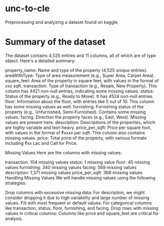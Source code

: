 # unc-to-cle
Preprocessing and analyzing a dataset found on kaggle.
# Summary of the dataset
The dataset contains 4,525 entries and 11 columns, all of which are of type object. Here's a detailed summary:

property_name: Name and type of the property (4,525 unique entries).
areaWithType: Type of area measurement (e.g., Super Area, Carpet Area).
square_feet: Area of the property in square feet, with values in the format of xxx sqft.
transaction: Type of transaction (e.g., Resale, New Property). This column has 4421 non-null entries, indicating some missing values.
status: Status of the property (e.g., Ready to Move). It has 4524 non-null entries.
floor: Information about the floor, with entries like 5 out of 10. This column has some missing values as well.
furnishing: Furnishing status of the property (e.g., Unfurnished, Semi-Furnished). Contains some missing values.
facing: Direction the property faces (e.g., East, West). Missing values are present here.
description: Descriptions of the properties, which are highly variable and text-heavy.
price_per_sqft: Price per square foot, with values in the format of ₹xxxx per sqft. This column also contains missing values.
price: Total price of the property, with various formats including ₹xx Lac and Call for Price.

Missing Values
Here are the columns with missing values:

transaction: 104 missing values
status: 1 missing value
floor: 45 missing values
furnishing: 340 missing values
facing: 589 missing values
description: 1,371 missing values
price_per_sqft: 368 missing values
Handling Missing Values
We will handle missing values using the following strategies:

Drop columns with excessive missing data: For description, we might consider dropping it due to high variability and large number of missing values.
Fill with most frequent or default values: For categorical columns like transaction, status, floor, furnishing, and facing.
Drop rows with missing values in critical columns: Columns like price and square_feet are critical for analysis.